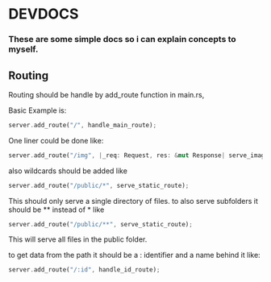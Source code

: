 # DEVDOCS
### These are some simple docs so i can explain concepts to myself.


## Routing
Routing should be handle by add_route function in main.rs,

Basic Example is:
```rust
server.add_route("/", handle_main_route);
```

One liner could be done like: 
```rust
server.add_route("/img", |_req: Request, res: &mut Response| serve_image("public/user.png", res));
```

also wildcards should be added like
```rust
server.add_route("/public/*", serve_static_route);
```
This should only serve a single directory of files.
to also serve subfolders it should be ** instead of * like
```rust
server.add_route("/public/**", serve_static_route);
```
This will serve all files in the public folder.


to get data from the path it should be a : identifier and a name behind it like:
```rust
server.add_route("/:id", handle_id_route);
```
